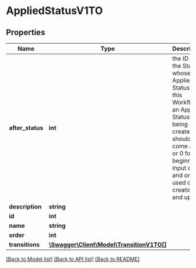 # AppliedStatusV1TO

## Properties
Name | Type | Description | Notes
------------ | ------------- | ------------- | -------------
**after_status** | **int** | the ID of the Status whose Applied Status in this Workflow an Applied Status being created should come after, or 0 for the beginning. Input only, and only used during creation and update. | [optional] 
**description** | **string** |  | [optional] 
**id** | **int** |  | [optional] 
**name** | **string** |  | [optional] 
**order** | **int** |  | [optional] 
**transitions** | [**\Swagger\Client\Model\TransitionV1TO[]**](TransitionV1TO.md) |  | [optional] 

[[Back to Model list]](../README.md#documentation-for-models) [[Back to API list]](../README.md#documentation-for-api-endpoints) [[Back to README]](../README.md)


